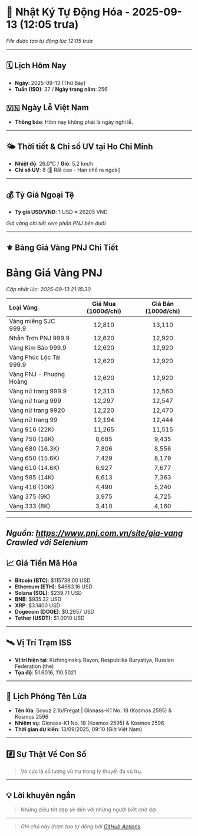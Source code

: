 # 🚀 Nhật Ký Tự Động Hóa - 2025-09-13 (12:05 trưa)

*File được tạo tự động lúc 12:05 trưa*

---
<!-- CALENDAR-MODULE -->
## 🗓️ Lịch Hôm Nay
- **Ngày**: 2025-09-13 (Thứ Bảy)
- **Tuần (ISO)**: 37 / **Ngày trong năm**: 256

<!-- HOLIDAY-MODULE -->
## 🇻🇳 Ngày Lễ Việt Nam
- **Thông báo**: Hôm nay không phải là ngày nghỉ lễ.

---
<!-- WEATHER-UV-MODULE -->
## 🌤️ Thời tiết & Chỉ số UV tại Ho Chi Minh
- **Nhiệt độ**: 26.0°C / **Gió**: 5.2 km/h
- **Chỉ số UV**: 8 (🔴 Rất cao - Hạn chế ra ngoài)

---
<!-- FINANCE-MODULE -->
## 💰 Tỷ Giá Ngoại Tệ
- **Tỷ giá USD/VND**: 1 USD ≈ 26205 VND

*Giá vàng chi tiết xem phần PNJ bên dưới*

---
<!-- PNJ-GOLD-MODULE -->
## ⚜️ Bảng Giá Vàng PNJ Chi Tiết

# Bảng Giá Vàng PNJ
*Cập nhật lúc: 2025-09-13 21:15:30*

| Loại Vàng | Giá Mua (1000đ/chỉ) | Giá Bán (1000đ/chỉ) |
|:---|:---:|:---:|
| Vàng miếng SJC 999.9 | 12,810 | 13,110 |
| Nhẫn Trơn PNJ 999.9 | 12,620 | 12,920 |
| Vàng Kim Bảo 999.9 | 12,620 | 12,920 |
| Vàng Phúc Lộc Tài 999.9 | 12,620 | 12,920 |
| Vàng PNJ - Phượng Hoàng | 12,620 | 12,920 |
| Vàng nữ trang 999.9 | 12,310 | 12,560 |
| Vàng nữ trang 999 | 12,297 | 12,547 |
| Vàng nữ trang 9920 | 12,220 | 12,470 |
| Vàng nữ trang 99 | 12,194 | 12,444 |
| Vàng 916 (22K) | 11,265 | 11,515 |
| Vàng 750 (18K) | 8,685 | 9,435 |
| Vàng 680 (16.3K) | 7,806 | 8,556 |
| Vàng 650 (15.6K) | 7,429 | 8,179 |
| Vàng 610 (14.6K) | 6,927 | 7,677 |
| Vàng 585 (14K) | 6,613 | 7,363 |
| Vàng 416 (10K) | 4,490 | 5,240 |
| Vàng 375 (9K) | 3,975 | 4,725 |
| Vàng 333 (8K) | 3,410 | 4,160 |

---
*Nguồn: https://www.pnj.com.vn/site/gia-vang*
*Crawled với Selenium*
---
<!-- CRYPTO-MODULE -->
## 📈 Giá Tiền Mã Hóa
- **Bitcoin (BTC)**: $115739.00 USD
- **Ethereum (ETH)**: $4683.16 USD
- **Solana (SOL)**: $239.71 USD
- **BNB**: $935.32 USD
- **XRP**: $3.1400 USD
- **Dogecoin (DOGE)**: $0.2957 USD
- **Tether (USDT)**: $1.0010 USD

---
<!-- ISS-MODULE -->
## 🛰️ Vị Trí Trạm ISS
- **Vị trí hiện tại**: Kizhinginskiy Rayon, Respublika Buryatiya, Russian Federation (the)
- **Tọa độ**: 51.6016, 110.5021

---
<!-- LAUNCH-MODULE -->
## 🚀 Lịch Phóng Tên Lửa
- **Tên lửa**: Soyuz 2.1b/Fregat | Glonass-K1 No. 18 (Kosmos 2595) & Kosmos 2596
- **Nhiệm vụ**: Glonass-K1 No. 18 (Kosmos 2595) & Kosmos 2596
- **Thời gian dự kiến**: 13/09/2025, 09:10 (Giờ Việt Nam)

---
<!-- NUMBERS-MODULE -->
## #️⃣ Sự Thật Về Con Số
> Vô cực là số lượng vũ trụ trong lý thuyết đa vũ trụ.

---
<!-- ADVICE-MODULE -->
## 💡 Lời khuyên ngắn
> Những điều tốt đẹp sẽ đến với những người biết chờ đợi.

---
<!-- FOOTER-MODULE -->
> *Ghi chú này được tạo tự động bởi [GitHub Actions](https://github.com/features/actions).*
